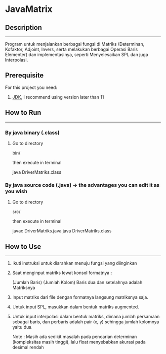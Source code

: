 # JavaMatrix

## Description
------

Program untuk menjalankan berbagai fungsi di Matriks (Determinan, Kofaktor, Adjoint, Invers, serta melakukan berbagai Operasi Baris Elementer) dan implementasinya, seperti Menyelesaikan SPL dan juga Interpolasi.

Prerequisite
------
For this project you need:
1. [JDK](https://www.oracle.com/java/technologies/javase-downloads.html), I recommend using version later than 11

## How to Run 
-------
### By java binary (.class)
1. Go to directory

	bin/
	
	then execute in terminal
	
	java DriverMatriks.class

### By java source code (.java) -> the advantages you can edit it as you wish
1. Go to directory

	src/
	
	then execute in terminal
	
	javac DriverMatriks.java
	java DriverMatriks.class
	

## How to Use
-------
1. Ikuti instruksi untuk diarahkan menuju fungsi yang diinginkan

2. Saat menginput matriks lewat konsol formatnya :

    (Jumlah Baris) (Jumlah Kolom)
    Baris dua dan setelahnya adalah Matriksnya

3. Input matriks dari file dengan formatnya langsung matriksnya saja.

4. Untuk input SPL, masukkan dalam bentuk matriks augmented.

5. Untuk input interpolasi dalam bentuk matriks, dimana jumlah persamaan sebagai baris, 
    dan perbaris adalah pair (x, y) sehingga jumlah kolomnya yaitu dua.
	
	Note : Masih ada sedikit masalah pada pencarian determinan (kompleksitas masih tinggi), 
			lalu float menyebabkan akurasi pada desimal rendah